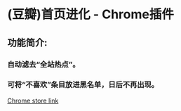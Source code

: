 # (豆瓣)首页进化 - Chrome插件

## 功能简介:

### 自动滤去“全站热点”。
### 可将“不喜欢”条目放进黑名单，日后不再出现。

[Chrome store link](https://chrome.google.com/webstore/detail/jfgffepggleibocpdkgfkgnkickjoham)

